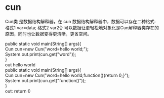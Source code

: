 # cun
Cun类 是数据结构解释器，在 cun 数据结构解释器中，数据可以存在二种格式: 格式1 var=data; 格式2 var2{}
可以数据让更轻松地对象化是Cun解释器类存在的原因，同时也让数据变得更清晰，更省空间。

public static void main(String[] args){<br>
    Cun cun=new Cun("word=hello world;");<br>
    System.out.print(cun.get("word"));<br>
}<br>
out hello world<br>
public static void main(String[] args){<br>
    Cun cun=new Cun("word=hello world;function(){return 0;}");<br>
    System.out.print(cun.get("function()"));<br>
}<br>
out: return 0<br>


